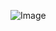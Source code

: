   ![Image](https://github.com/user-attachments/assets/31cb2943-d78c-4c39-8a40-d17604942228)
  
 
 
 
 
